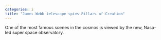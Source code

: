```yaml
---
categories: i
title: "James Webb telescope spies Pillars of Creation"
---
```

One of the most famous scenes in the cosmos is viewed by the new, Nasa-led super space observatory.